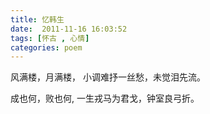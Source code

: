 ```yaml
---
title: 忆韩生
date:  2011-11-16 16:03:52
tags: [怀古 , 心情]
categories: poem
---
```

风满楼，月满楼，<!--more-->
小调难抒一丝愁，未觉泪先流。

成也何，败也何,
一生戎马为君戈，钟室良弓折。